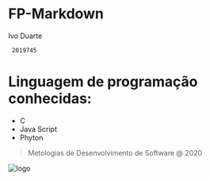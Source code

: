 # FP-Markdown

 Ivo Duarte  
 
     2019745
     
# Linguagem de programação conhecidas:

* C
* Java Script
* Phyton

> Metologias de Desenvolvimento de Software @ 2020

![logo](https://eduportugal.eu/wp-content/uploads/2017/08/eduportugal_ipleiria_n.jpg)
